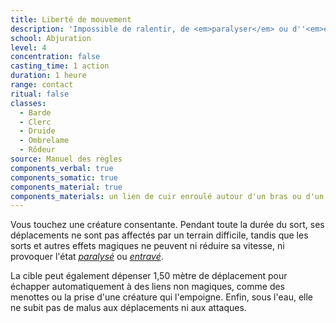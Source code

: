 ```yaml
---
title: Liberté de mouvement
description: 'Impossible de ralentir, de <em>paralyser</em> ou d''<em>entraver</em> la cible.'
school: Abjuration
level: 4
concentration: false
casting_time: 1 action
duration: 1 heure
range: contact
ritual: false
classes:
  - Barde
  - Clerc
  - Druide
  - Ombrelame
  - Rôdeur
source: Manuel des règles
components_verbal: true
components_somatic: true
components_material: true
components_materials: un lien de cuir enroulé autour d'un bras ou d'un appendice similaire
---
```

Vous touchez une créature consentante. Pendant toute la durée du sort, ses déplacements ne sont pas affectés par un terrain difficile, tandis que les sorts et autres effets magiques ne peuvent ni réduire sa vitesse, ni provoquer l'état [_paralysé_](/gerer-la-sante-du-personnage/#paralyse) ou [_entravé_](/gerer-la-sante-du-personnage/#entrave).

La cible peut également dépenser 1,50 mètre de déplacement pour échapper automatiquement à des liens non magiques, comme des menottes ou la prise d'une créature qui l'empoigne. Enfin, sous l'eau, elle ne subit pas de malus aux déplacements ni aux attaques.
